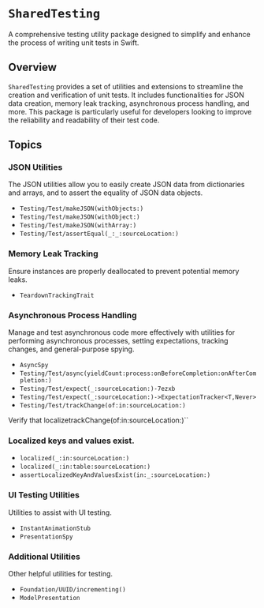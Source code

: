# ``SharedTesting``

A comprehensive testing utility package designed to simplify and enhance the process of writing unit tests in Swift.

## Overview

`SharedTesting` provides a set of utilities and extensions to streamline the creation and verification of unit tests. It includes functionalities for JSON data creation, memory leak tracking, asynchronous process handling, and more. This package is particularly useful for developers looking to improve the reliability and readability of their test code.

## Topics

### JSON Utilities

The JSON utilities allow you to easily create JSON data from dictionaries and arrays, and to assert the equality of JSON data objects.

- ``Testing/Test/makeJSON(withObjects:)``
- ``Testing/Test/makeJSON(withObject:)``
- ``Testing/Test/makeJSON(withArray:)``
- ``Testing/Test/assertEqual(_:_:sourceLocation:)``

### Memory Leak Tracking

Ensure instances are properly deallocated to prevent potential memory leaks.

- ``TeardownTrackingTrait``

### Asynchronous Process Handling

Manage and test asynchronous code more effectively with utilities for performing asynchronous processes, setting expectations, tracking changes, and general-purpose spying.

- ``AsyncSpy``
- ``Testing/Test/async(yieldCount:process:onBeforeCompletion:onAfterCompletion:)``
- ``Testing/Test/expect(_:sourceLocation:)-7ezxb``
- ``Testing/Test/expect(_:sourceLocation:)->ExpectationTracker<T,Never>``
- ``Testing/Test/trackChange(of:in:sourceLocation:)``

Verify that localizetrackChange(of:in:sourceLocation:)``

### Localized keys and values exist.

- ``localized(_:in:sourceLocation:)``
- ``localized(_:in:table:sourceLocation:)``
- ``assertLocalizedKeyAndValuesExist(in:_:sourceLocation:)``

### UI Testing Utilities

Utilities to assist with UI testing.

- ``InstantAnimationStub``
- ``PresentationSpy``

### Additional Utilities

Other helpful utilities for testing.

- ``Foundation/UUID/incrementing()``
- ``ModelPresentation``
